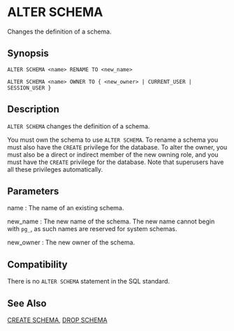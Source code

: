 # ALTER SCHEMA

Changes the definition of a schema.

## Synopsis

``` {#sql_command_synopsis}
ALTER SCHEMA <name> RENAME TO <new_name>

ALTER SCHEMA <name> OWNER TO { <new_owner> | CURRENT_USER | SESSION_USER }
```

## Description

`ALTER SCHEMA` changes the definition of a schema.

You must own the schema to use `ALTER SCHEMA`. To rename a schema you must also have the `CREATE` privilege for the database. To alter the owner, you must also be a direct or indirect member of the new owning role, and you must have the `CREATE` privilege for the database. Note that superusers have all these privileges automatically.

## Parameters

name
:   The name of an existing schema.

new_name
:   The new name of the schema. The new name cannot begin with `pg_`, as such names are reserved for system schemas.

new_owner
:   The new owner of the schema.

## Compatibility

There is no `ALTER SCHEMA` statement in the SQL standard.

## See Also

[CREATE SCHEMA](/docs/sql-statements/sql-statement-create-schema.md), [DROP SCHEMA](/docs/sql-statements/sql-statement-drop-schema.md)



